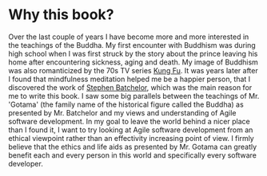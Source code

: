 # Why this book?

Over the last couple of years I have become more and more interested in the teachings of the Buddha. My first encounter with Buddhism was during high school when I was first struck by the story about the prince leaving his home after encountering sickness, aging and death. My image of Buddhism was also romanticized by the 70s TV series [Kung Fu](https://en.wikipedia.org/wiki/Kung_Fu_ "Kung Fu TV series"). It was years later after I found that mindfulness meditation helped me be a happier person, that I discovered the work of [Stephen Batchelor](https://www.stephenbatchelor.org/index.php/en/ "Website of Stephen and Martine Batchelor"), which was the main reason for me to write this book. I saw some big parallels between the teachings of Mr. 'Gotama' (the family name of the historical figure called the Buddha) as presented by Mr. Batchelor and my views and understanding of Agile software development. In my goal to leave the world behind a nicer place than I found it, I want to try looking at Agile software development from an ethical viewpoint rather than an effectivity increasing point of view. I firmly believe that the ethics and life aids as presented by Mr. Gotama can greatly benefit each and every person in this world and specifically every software developer.
